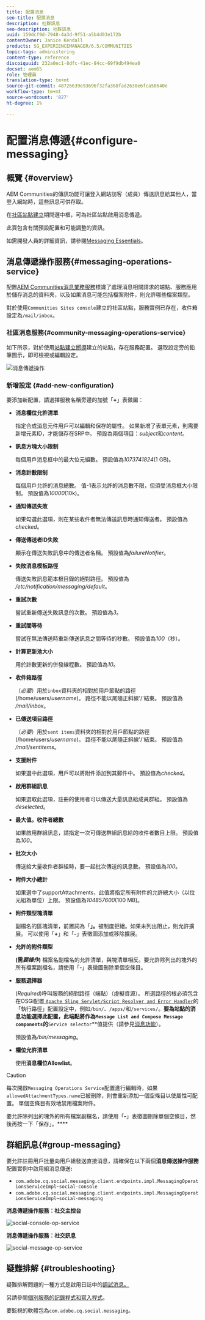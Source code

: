 ```yaml
---
title: 配置消息
seo-title: 配置消息
description: 社群訊息
seo-description: 社群訊息
uuid: 159dcf9d-7948-4a3d-9f51-a5b4d03e172b
contentOwner: Janice Kendall
products: SG_EXPERIENCEMANAGER/6.5/COMMUNITIES
topic-tags: administering
content-type: reference
discoiquuid: 232a0ec1-8dfc-41ec-84cc-69f9db494ea0
docset: aem65
role: 管理員
translation-type: tm+mt
source-git-commit: 48726639e93696f32fa368fad2630e6fca50640e
workflow-type: tm+mt
source-wordcount: '827'
ht-degree: 1%

---
```



# 配置消息傳遞{#configure-messaging}

## 概覽 {#overview}

AEM Communities的傳訊功能可讓登入網站訪客（成員）傳送訊息給其他人，當登入網站時，這些訊息可供存取。

在[社區站點建立](/help/communities/sites-console.md)期間選中框，可為社區站點啟用消息傳遞。

此頁包含有關預設配置和可能調整的資訊。

如需開發人員的詳細資訊，請參閱[Messaging Essentials](/help/communities/essentials-messaging.md)。

## 消息傳遞操作服務{#messaging-operations-service}

配置[AEM Communities消息業務服務](https://localhost:4502/system/console/configMgr/com.adobe.cq.social.messaging.client.endpoints.impl.MessagingOperationsServiceImpl)標識了處理消息相關請求的端點、服務應用於儲存消息的資料夾，以及如果消息可能包括檔案附件，則允許哪些檔案類型。

對於使用`Communities Sites console`建立的社區站點，服務實例已存在，收件箱設定為`/mail/inbox`。

### 社區消息服務{#community-messaging-operations-service}

如下所示，對於使用[站點建立嚮導](/help/communities/sites-console.md)建立的站點，存在服務配置。 選取設定旁的鉛筆圖示，即可檢視或編輯設定。

![消息傳遞操作](assets/messaging-operations.png)

### 新增設定 {#add-new-configuration}

要添加新配置，請選擇服務名稱旁邊的加號「**+**」表徵圖：

* **消息欄位允許清單**

   指定合成消息元件用戶可以編輯和保存的屬性。 如果新增了表單元素，則需要新增元素ID，才能儲存在SRP中。 預設為兩個項目：*subject*&#x200B;和&#x200B;*content*。

* **訊息方塊大小限制**

   每個用戶消息框中的最大位元組數。 預設值為&#x200B;*1073741824*(1 GB)。

* **消息計數限制**

   每個用戶允許的消息總數。 值-1表示允許的消息數不限，但須受消息框大小限制。 預設值為&#x200B;*10000*(10k)。

* **通知傳送失敗**

   如果勾選此選項，則在某些收件者無法傳送訊息時通知傳送者。 預設值為&#x200B;*checked*。

* **傳送傳送者ID失敗**

   顯示在傳送失敗訊息中的傳送者名稱。 預設值為&#x200B;*failureNotifier*。

* **失敗消息模板路徑**

   傳送失敗訊息範本根目錄的絕對路徑。 預設值為&#x200B;*/etc/notification/messaging/default*。

* **重試次數**

   嘗試重新傳送失敗訊息的次數。 預設值為&#x200B;*3*。

* **重試間等待**

   嘗試在無法傳送時重新傳送訊息之間等待的秒數。 預設值為&#x200B;*100*（秒）。

* **計算更新池大小**

   用於計數更新的併發線程數。 預設值為&#x200B;*10*。

* **收件箱路徑**

   （*必要*）用於`inbox`資料夾的相對於用戶節點的路徑(/home/users/*username*)。 路徑不能以尾隨正斜線&#39;/&#39;結束。 預設值為&#x200B;*/mail/inbox*。

* **已傳送項目路徑**

   （*必要*）用於`sent items`資料夾的相對於用戶節點的路徑(/home/users/*username*)。 路徑不能以尾隨正斜線&#39;/&#39;結束。 預設值為&#x200B;*/mail/sentitems*。

* **支援附件**

   如果選中此選項，用戶可以將附件添加到其郵件中。 預設值為&#x200B;*checked*。

* **啟用群組訊息**

   如果選取此選項，註冊的使用者可以傳送大量訊息給成員群組。 預設值為&#x200B;*deselected*。

* **最大值。收件者總數**

   如果啟用群組訊息，請指定一次可傳送群組訊息給的收件者數目上限。 預設值為&#x200B;*100*。

* **批次大小**

   傳送給大量收件者群組時，要一起批次傳送的訊息數。 預設值為&#x200B;*100*。

* **附件大小總計**

   如果選中了supportAttachments，此值將指定所有附件的允許總大小（以位元組為單位）上限。 預設值為&#x200B;*104857600*(100 MB)。

* **附件類型塊清單**

   副檔名的區塊清單，前置詞為「**」。**&#x200B;被制度拒絕。如果未列出阻止，則允許擴展。 可以使用「**+**」和「**-**」表徵圖添加或移除擴展。

* **允許的附件類型**

   **(需&#x200B;*要操作*)** 檔案名副檔名的允許清單，與塊清單相反。要允許除列出的塊外的所有檔案副檔名，請使用「**-**」表徵圖刪除單個空條目。

* **服務選擇器**

   (*Required*)呼叫服務的絕對路徑（端點）（虛擬資源）。 所選路徑的根必須包含在OSGi配置[ `Apache Sling Servlet/Script Resolver and Error Handler`](https://localhost:4502/system/console/configMgr/org.apache.sling.servlets.resolver.SlingServletResolver)的「執行路徑」配置設定中，例如`/bin/`、`/apps/`和`/services/`。 **&#x200B;要為站點的消息功能選擇此配置，此端點將作為`Message List and Compose Message components`的&#x200B;**`Service selector`**&#x200B;值提供（請參見[消息功能](/help/communities/configure-messaging.md)）。

   預設值為&#x200B;*/bin/messaging*。

* **欄位允許清單**

   使用&#x200B;**消息欄位Allowlist**。

>[!CAUTION]
>
>每次開啟`Messaging Operations Service`配置進行編輯時，如果`allowedAttachmentTypes.name`已被刪除，則會重新添加一個空條目以使屬性可配置。 單個空條目有效地禁用檔案附件。
>
>要允許除列出的塊外的所有檔案副檔名，請使用「**-**」表徵圖刪除單個空條目，然後再按一下「保存」。****

## 群組訊息{#group-messaging}

要允許註冊用戶批量向用戶組發送直接消息，請確保在以下兩個&#x200B;**消息傳送操作服務**&#x200B;配置實例中啟用組消息傳送&#x200B;**:**

* `com.adobe.cq.social.messaging.client.endpoints.impl.MessagingOperationsServiceImpl~social-console`
* `com.adobe.cq.social.messaging.client.endpoints.impl.MessagingOperationsServiceImpl~social-messaging`

**消息傳遞操作服務：社交主控台**

![social-console-op-service](assets/social-console-op-service.png)

**消息傳遞操作服務：社交訊息**

![social-message-op-service](assets/social-message-op-service.png)

## 疑難排解 {#troubleshooting}

疑難排解問題的一種方式是啟用日誌中的[調試消息。](/help/sites-administering/troubleshooting.md)

另請參閱[個別服務的記錄程式和寫入程式](/help/sites-deploying/configure-logging.md#loggers-and-writers-for-individual-services)。

要監視的軟體包為`com.adobe.cq.social.messaging`。
